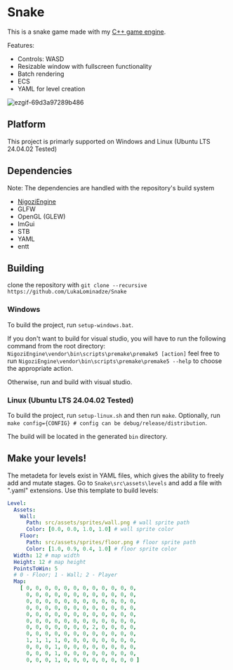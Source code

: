 # Snake
This is a snake game made with my [C++ game engine](https://github.com/LukaLominadze/NigoziEngine/tree/dev).

Features:
- Controls: WASD
- Resizable window with fullscreen functionality
- Batch rendering
- ECS
- YAML for level creation

![ezgif-69d3a97289b486](https://github.com/user-attachments/assets/b5d94891-0b45-4b71-8d2a-e476bc2d7916)

## Platform
This project is primarly supported on Windows and Linux (Ubuntu LTS 24.04.02 Tested)

## Dependencies
Note: The dependencies are handled with the repository's build system
- [NigoziEngine](https://github.com/LukaLominadze/NigoziEngine)
- GLFW
- OpenGL (GLEW)
- ImGui
- STB
- YAML
- entt

## Building
clone the repository with ```git clone --recursive https://github.com/LukaLominadze/Snake```

### Windows
To build the project, run ```setup-windows.bat```.

If you don't want to build for visual studio, you will have to run the following command from the root directory: ```NigoziEngine\vendor\bin\scripts\premake\premake5 [action]```
feel free to run ```NigoziEngine\vendor\bin\scripts\premake\premake5 --help``` to choose the appropriate action.

Otherwise, run and build with visual studio.
### Linux (Ubuntu LTS 24.04.02 Tested)
To build the project, run ```setup-linux.sh``` and then run ```make```.
 Optionally, run ```make config={CONFIG} # config can be debug/release/distribution```.

The build will be located in the generated ```bin``` directory.

## Make your levels!
The metadeta for levels exist in YAML files, which gives the ability to freely add and mutate stages.
Go to ```Snake\src\assets\levels``` and add a file with ".yaml" extensions.
Use this template to build levels:
```yaml
Level:
  Assets:
    Wall:
      Path: src/assets/sprites/wall.png # wall sprite path
      Color: [0.0, 0.0, 1.0, 1.0] # wall sprite color
    Floor:
      Path: src/assets/sprites/floor.png # floor sprite path
      Color: [1.0, 0.9, 0.4, 1.0] # floor sprite color
  Width: 12 # map width
  Height: 12 # map height
  PointsToWin: 5
  # 0 - Floor; 1 - Wall; 2 - Player
  Map:
    [ 0, 0, 0, 0, 0, 0, 0, 0, 0, 0, 0, 0,
      0, 0, 0, 0, 0, 0, 0, 0, 0, 0, 0, 0,
      0, 0, 0, 0, 0, 0, 0, 0, 0, 0, 0, 0,
      0, 0, 0, 0, 0, 0, 0, 0, 0, 0, 0, 0,
      0, 0, 0, 0, 0, 0, 0, 0, 0, 0, 0, 0,
      0, 0, 0, 0, 0, 0, 0, 0, 0, 0, 0, 0,
      0, 0, 0, 0, 0, 0, 0, 2, 0, 0, 0, 0,
      0, 0, 0, 0, 0, 0, 0, 0, 0, 0, 0, 0,
      1, 1, 1, 1, 0, 0, 0, 0, 0, 0, 0, 0,
      0, 0, 0, 1, 0, 0, 0, 0, 0, 0, 0, 0,
      0, 0, 0, 1, 0, 0, 0, 0, 0, 0, 0, 0,
      0, 0, 0, 1, 0, 0, 0, 0, 0, 0, 0, 0 ]
```
